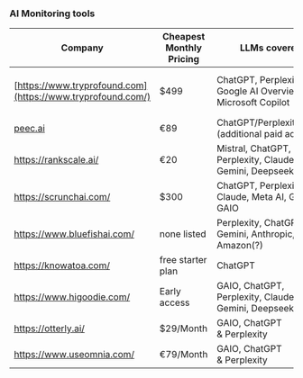 ### AI Monitoring tools

| Company                                                     | Cheapest Monthly Pricing | LLMs covered                                                              | Interesting Customers            | 
| ----------------------------------------------------------- | ------------------------ | ------------------------------------------------------------------------- | -------------------------------- |
| [https://www.tryprofound.com](https://www.tryprofound.com/) | $499                     | ChatGPT, Perplexity, Google AI Overviews, Microsoft Copilot | MongoDB, Clay,<br>Zapier, Indeed |
| [peec.ai](http://peec.ai/)                                  | €89                      | ChatGPT/Perplexity/GAIO (additional paid addons)                          |                                  |
| https://rankscale.ai/                                       | €20             | Mistral, ChatGPT, Perplexity, Claude, Gemini, Deepseek                    |                                  |
| https://scrunchai.com/                                      | $300                     | ChatGPT, Perplexity, Claude, Meta AI, Gemini, GAIO                        | Crunchbase, Lenovo, Skims        | 
| https://www.bluefishai.com/                                 | none listed              | Perplexity, ChatGPT, Gemini, Anthropic, Amazon(?)                         | Still closed platform            | 
| https://knowatoa.com/                                       | free starter plan        | ChatGPT                                                                   |                                  |
| https://www.higoodie.com/                                   | Early access             | GAIO, ChatGPT, Perplexity, Claude, Gemini, Deepseek                       |                                  |
| https://otterly.ai/                                         | $29/Month                | GAIO, ChatGPT & Perplexity                                                | Etoro, Bacula                    |
| https://www.useomnia.com/                                   | €79/Month                | GAIO, ChatGPT & Perplexity                                                |                                  | 
